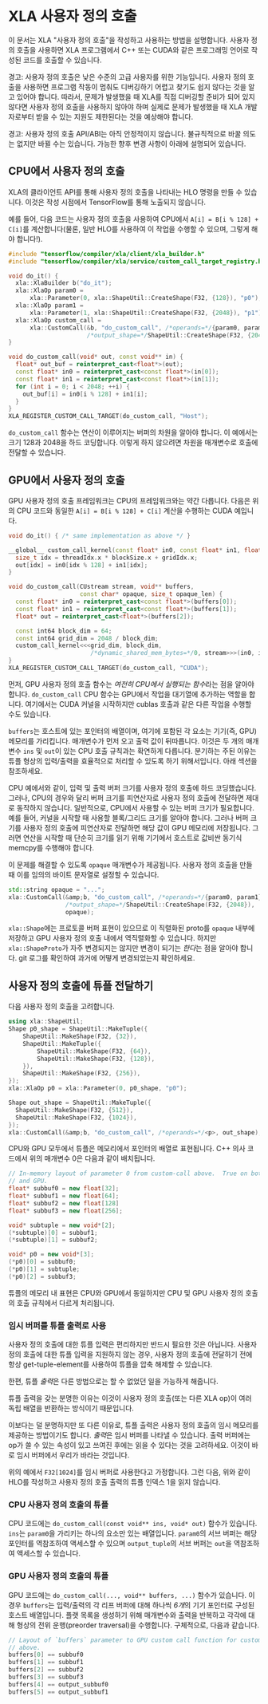 # XLA 사용자 정의 호출

이 문서는 XLA "사용자 정의 호출"을 작성하고 사용하는 방법을 설명합니다. 사용자 정의 호출을 사용하면 XLA 프로그램에서 C++ 또는 CUDA와 같은 프로그래밍 언어로 작성된 코드를 호출할 수 있습니다.

경고: 사용자 정의 호출은 낮은 수준의 고급 사용자를 위한 기능입니다. 사용자 정의 호출을 사용하면 프로그램 작동이 멈춰도 디버깅하기 어렵고 찾기도 쉽지 않다는 것을 알고 있어야 합니다. 따라서, 문제가 발생했을 때 XLA를 직접 디버깅할 준비가 되어 있지 않다면 사용자 정의 호출을 사용하지 않아야 하며 실제로 문제가 발생했을 때 XLA 개발자로부터 받을 수 있는 지원도 제한된다는 것을 예상해야 합니다.

경고: 사용자 정의 호출 API/ABI는 아직 안정적이지 않습니다. 불규칙적으로 바꿀 의도는 없지만 바뀔 수는 있습니다. 가능한 향후 변경 사항이 아래에 설명되어 있습니다.

## CPU에서 사용자 정의 호출

XLA의 클라이언트 API를 통해 사용자 정의 호출을 나타내는 HLO 명령을 만들 수 있습니다. 이것은 작성 시점에서 TensorFlow를 통해 노출되지 않습니다.

예를 들어, 다음 코드는 사용자 정의 호출을 사용하여 CPU에서 `A[i] = B[i % 128] + C[i]`를 계산합니다(물론, 일반 HLO를 사용하여 이 작업을 수행할 수 있으며, 그렇게 해야 합니다!).

```c++
#include "tensorflow/compiler/xla/client/xla_builder.h"
#include "tensorflow/compiler/xla/service/custom_call_target_registry.h"

void do_it() {
  xla::XlaBuilder b("do_it");
  xla::XlaOp param0 =
      xla::Parameter(0, xla::ShapeUtil::CreateShape(F32, {128}), "p0");
  xla::XlaOp param1 =
      xla::Parameter(1, xla::ShapeUtil::CreateShape(F32, {2048}), "p1");
  xla::XlaOp custom_call =
      xla::CustomCall(&b, "do_custom_call", /*operands=*/{param0, param1},
                      /*output_shape=*/ShapeUtil::CreateShape(F32, {2048}));
}

void do_custom_call(void* out, const void** in) {
  float* out_buf = reinterpret_cast<float*>(out);
  const float* in0 = reinterpret_cast<const float*>(in[0]);
  const float* in1 = reinterpret_cast<const float*>(in[1]);
  for (int i = 0; i < 2048; ++i) {
    out_buf[i] = in0[i % 128] + in1[i];
  }
}
XLA_REGISTER_CUSTOM_CALL_TARGET(do_custom_call, "Host");
```

`do_custom_call` 함수는 연산이 이루어지는 버퍼의 차원을 알아야 합니다. 이 예에서는 크기 128과 2048을 하드 코딩합니다. 이렇게 하지 않으려면 차원을 매개변수로 호출에 전달할 수 있습니다.

## GPU에서 사용자 정의 호출

GPU 사용자 정의 호출 프레임워크는 CPU의 프레임워크와는 약간 다릅니다. 다음은 위의 CPU 코드와 동일한 `A[i] = B[i % 128] + C[i]` 계산을 수행하는 CUDA 예입니다.

```c++
void do_it() { /* same implementation as above */ }

__global__ custom_call_kernel(const float* in0, const float* in1, float* out) {
  size_t idx = threadIdx.x * blockSize.x + gridIdx.x;
  out[idx] = in0[idx % 128] + in1[idx];
}

void do_custom_call(CUstream stream, void** buffers,
                    const char* opaque, size_t opaque_len) {
  const float* in0 = reinterpret_cast<const float*>(buffers[0]);
  const float* in1 = reinterpret_cast<const float*>(buffers[1]);
  float* out = reinterpret_cast<float*>(buffers[2]);

  const int64 block_dim = 64;
  const int64 grid_dim = 2048 / block_dim;
  custom_call_kernel<<<grid_dim, block_dim,
                       /*dynamic_shared_mem_bytes=*/0, stream>>>(in0, in1, out);
}
XLA_REGISTER_CUSTOM_CALL_TARGET(do_custom_call, "CUDA");
```

먼저, GPU 사용자 정의 호출 함수는 *여전히 CPU에서 실행되는 함수*라는 점을 알아야 합니다. `do_custom_call` CPU 함수는 GPU에서 작업을 대기열에 추가하는 역할을 합니다. 여기에서는 CUDA 커널을 시작하지만 cublas 호출과 같은 다른 작업을 수행할 수도 있습니다.

`buffers`는 호스트에 있는 포인터의 배열이며, 여기에 포함된 각 요소는 기기(즉, GPU) 메모리를 가리킵니다. 매개변수가 먼저 오고 출력 값이 뒤따릅니다. 이것은 두 개의 매개변수 `ins` 및 `out`이 있는 CPU 호출 규칙과는 확연하게 다릅니다. 분기하는 주된 이유는 튜플 형상의 입력/출력을 효율적으로 처리할 수 있도록 하기 위해서입니다. 아래 섹션을 참조하세요.

CPU 예에서와 같이, 입력 및 출력 버퍼 크기를 사용자 정의 호출에 하드 코딩했습니다. 그러나, CPU의 경우와 달리 버퍼 크기를 피연산자로 사용자 정의 호출에 전달하면 제대로 동작하지 않습니다. 일반적으로, CPU에서 사용할 수 있는 버퍼 크기가 필요합니다. 예를 들어, 커널을 시작할 때 사용할 블록/그리드 크기를 알아야 합니다. 그러나 버퍼 크기를 사용자 정의 호출에 피연산자로 전달하면 해당 값이 GPU 메모리에 저장됩니다. 그러면 연산을 시작할 때 단순히 크기를 읽기 위해 기기에서 호스트로 값비싼 동기식 memcpy를 수행해야 합니다.

이 문제를 해결할 수 있도록 `opaque` 매개변수가 제공됩니다. 사용자 정의 호출을 만들 때 이를 임의의 바이트 문자열로 설정할 수 있습니다.

```c++
std::string opaque = "...";
xla::CustomCall(&amp;b, "do_custom_call", /*operands=*/{param0, param1},
                /*output_shape=*/ShapeUtil::CreateShape(F32, {2048}),
                opaque);
```

`xla::Shape`에는 프로토콜 버퍼 표현이 있으므로 이 직렬화된 proto를 `opaque` 내부에 저장하고 GPU 사용자 정의 호출 내에서 역직렬화할 수 있습니다. 하지만 `xla::ShapeProto`가 자주 변경되지는 않지만 변경이 되기는 *한다*는 점을 알아야 합니다. git 로그를 확인하여 과거에 어떻게 변경되었는지 확인하세요.

## 사용자 정의 호출에 튜플 전달하기

다음 사용자 정의 호출을 고려합니다.

```c++
using xla::ShapeUtil;
Shape p0_shape = ShapeUtil::MakeTuple({
    ShapeUtil::MakeShape(F32, {32}),
    ShapeUtil::MakeTuple({
        ShapeUtil::MakeShape(F32, {64}),
        ShapeUtil::MakeShape(F32, {128}),
    }),
    ShapeUtil::MakeShape(F32, {256}),
});
xla::XlaOp p0 = xla::Parameter(0, p0_shape, "p0");

Shape out_shape = ShapeUtil::MakeTuple({
  ShapeUtil::MakeShape(F32, {512}),
  ShapeUtil::MakeShape(F32, {1024}),
});
xla::CustomCall(&amp;b, "do_custom_call", /*operands=*/<p>, out_shape);</p>
```

CPU와 GPU 모두에서 튜플은 메모리에서 포인터의 배열로 표현됩니다. C++ 의사 코드에서 위의 매개변수 0은 다음과 같이 배치됩니다.

```c++
// In-memory layout of parameter 0 from custom-call above.  True on both CPU
// and GPU.
float* subbuf0 = new float[32];
float* subbuf1 = new float[64];
float* subbuf2 = new float[128]
float* subbuf3 = new float[256];

void* subtuple = new void*[2];
(*subtuple)[0] = subbuf1;
(*subtuple)[1] = subbuf2;

void* p0 = new void*[3];
(*p0)[0] = subbuf0;
(*p0)[1] = subtuple;
(*p0)[2] = subbuf3;
```

튜플의 메모리 내 표현은 CPU와 GPU에서 동일하지만 CPU 및 GPU 사용자 정의 호출의 호출 규칙에서 다르게 처리됩니다.

### 임시 버퍼를 튜플 출력로 사용

사용자 정의 호출에 대한 튜플 입력은 편리하지만 반드시 필요한 것은 아닙니다. 사용자 정의 호출에 대한 튜플 입력을 지원하지 않는 경우, 사용자 정의 호출에 전달하기 전에 항상 get-tuple-element를 사용하여 튜플을 압축 해제할 수 있습니다.

한편, 튜플 *출력*은 다른 방법으로는 할 수 없었던 일을 가능하게 해줍니다.

튜플 출력을 갖는 분명한 이유는 이것이 사용자 정의 호출(또는 다른 XLA op)이 여러 독립 배열을 반환하는 방식이기 때문입니다.

이보다는 덜 분명하지만 또 다른 이유로, 튜플 출력은 사용자 정의 호출의 임시 메모리를 제공하는 방법이기도 합니다. *출력*은 임시 버퍼를 나타낼 수 있습니다. 출력 버퍼에는 op가 쓸 수 있는 속성이 있고 쓰여진 후에는 읽을 수 있다는 것을 고려하세요. 이것이 바로 임시 버퍼에서 우리가 바라는 것입니다.

위의 예에서 `F32[1024]`를 임시 버퍼로 사용한다고 가정합니다. 그런 다음, 위와 같이 HLO를 작성하고 사용자 정의 호출 출력의 튜플 인덱스 1을 읽지 않습니다.

### CPU 사용자 정의 호출의 튜플

CPU 코드에는 `do_custom_call(const void** ins, void* out)` 함수가 있습니다. `ins`는 `param0`을 가리키는 하나의 요소만 있는 배열입니다. `param0`의 서브 버퍼는 해당 포인터를 역참조하여 액세스할 수 있으며 `output_tuple`의 서브 버퍼는 `out`을 역참조하여 액세스할 수 있습니다.

### GPU 사용자 정의 호출의 튜플

GPU 코드에는 `do_custom_call(..., void** buffers, ...)` 함수가 있습니다. 이 경우 `buffers`는 입력/출력의 각 리프 버퍼에 대해 하나씩 *6개*의 기기 포인터로 구성된 호스트 배열입니다. 플랫 목록을 생성하기 위해 매개변수와 출력을 반복하고 각각에 대해 형상의 전위 운행(preorder traversal)을 수행합니다. 구체적으로, 다음과 같습니다.

```c++
// Layout of `buffers` parameter to GPU custom call function for custom-call
// above.
buffers[0] == subbuf0
buffers[1] == subbuf1
buffers[2] == subbuf2
buffers[3] == subbuf3
buffers[4] == output_subbuf0
buffers[5] == output_subbuf1
```
